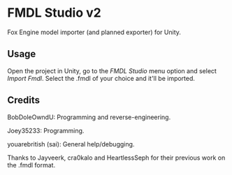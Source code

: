 # FMDL Studio v2
Fox Engine model importer (and planned exporter) for Unity.

## Usage
Open the project in Unity, go to the *FMDL Studio* menu option and select *Import Fmdl*. Select the .fmdl of your choice and it'll be imported.

## Credits
BobDoleOwndU: Programming and reverse-engineering.

Joey35233: Programming.

youarebritish (sai): General help/debugging.

Thanks to Jayveerk, cra0kalo and HeartlessSeph for their previous work on the .fmdl format.
